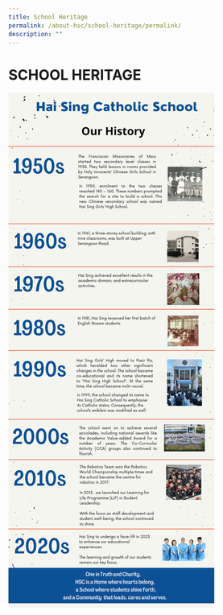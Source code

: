 ```yaml
---
title: School Heritage
permalink: /about-hsc/school-heritage/permalink/
description: ""
---
```

SCHOOL HERITAGE
===============

![](/images/heritage.png)